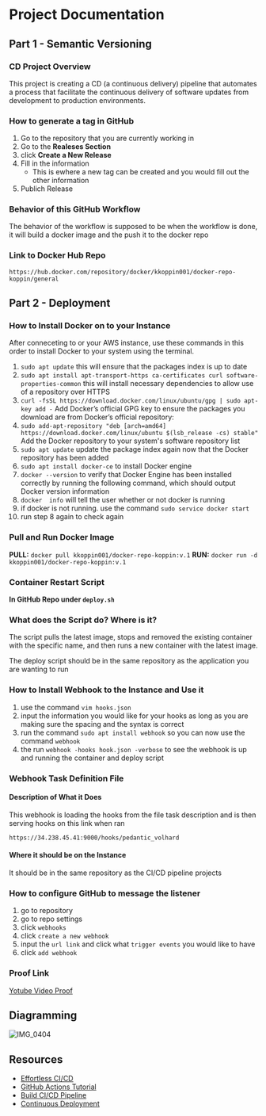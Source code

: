 # Project Documentation

## Part 1 - Semantic Versioning

### CD Project Overview

This project is creating a CD (a continuous delivery) pipeline that automates a process that facilitate the continuous delivery of software updates from development to production environments.

### How to generate a tag in GitHub

1. Go to the repository that you are currently working in
2. Go to the **Realeses Section**
3. click **Create a New Release**
4. Fill in the information
    - This is ewhere a new tag can be created and you would fill out the other information
5. Publich Release

### Behavior of this GitHub Workflow

The behavior of the workflow is supposed to be when the workflow is done, it will build a docker image and the push it to the docker repo

### Link to Docker Hub Repo

`https://hub.docker.com/repository/docker/kkoppin001/docker-repo-koppin/general`

## Part 2 - Deployment

### How to Install Docker on to your Instance

After conneceting to or your AWS instance, use these commands in this order to install Docker to your system using the terminal.

1. `sudo apt update` this will ensure that the packages index is up to date
2. `sudo apt install apt-transport-https ca-certificates curl software-properties-common` this will install necessary dependencies to allow use of a repository over HTTPS
3. `curl -fsSL https://download.docker.com/linux/ubuntu/gpg | sudo apt-key add -` Add Docker’s official GPG key to ensure the packages you download are from Docker’s official repository:
4. `sudo add-apt-repository "deb [arch=amd64] https://download.docker.com/linux/ubuntu $(lsb_release -cs) stable"` Add the Docker repository to your system's software repository list
5. `sudo apt update` update the package index again now that the Docker repository has been added
6. `sudo apt install docker-ce` to install Docker engine
7. `docker --version` to verify that Docker Engine has been installed correctly by running the following command, which should output Docker version information
8. `docker  info` will tell the user whether or not docker is running
9. if docker is not running. use the command `sudo service docker start`
10. run step 8 again to check again

### Pull and Run Docker Image

**PULL:** `docker pull kkoppin001/docker-repo-koppin:v.1`
**RUN:** `docker run -d kkoppin001/docker-repo-koppin:v.1`


### Container Restart Script
**In GitHub Repo under `deploy.sh`**

### What does the Script do? Where is it?

The script pulls the latest image, stops and removed the existing container with the specific name, and then runs a new container with the latest image.

The deploy script should be in the same repository as the application you are wanting to run

### How to Install Webhook to the Instance and Use it

1. use the command `vim hooks.json`
2. input the information you would like for your hooks as long as you are making sure the spacing and the syntax is correct
3. run the command `sudo apt install webhook` so you can now use the command `webhook`
4. the run `webhook -hooks hook.json -verbose` to see the webhook is up and running the container and deploy script


### Webhook Task Definition File
#### Description of What it Does

This webhook is loading the hooks from the file task description and is then serving hooks on this link when ran

`https://34.238.45.41:9000/hooks/pedantic_volhard` 

#### Where it should be on the Instance

It should be in the same repository as the CI/CD pipeline projects

### How to configure GitHub to message the listener

1. go to repository
2. go to repo settings
3. click `webhooks`
4. click `create a new webhook`
5. input the `url link` and click what `trigger events` you would like to have
5. click `add webhook`

### Proof Link

[Yotube Video Proof](https://youtu.be/HBYCJo64GyY)

## Diagramming

![IMG_0404](https://github.com/WSU-kduncan/s24cicd-kkoppin001/assets/116985839/72786ae5-8efb-435e-bd93-aafb1491f3c4)


## Resources
- [Effortless CI/CD](https://www.youtube.com/watch?v=OjRevvZvWX4&t=608s)
- [GitHub Actions Tutorial](https://www.youtube.com/watch?v=R8_veQiYBjI)
- [Build CI/CD Pipeline](https://www.youtube.com/watch?v=euEkYEFCrI8&t=410s)
- [Continuous Deployment](https://levelup.gitconnected.com/automated-deployment-using-docker-github-actions-and-webhooks-54018fc12e32)




